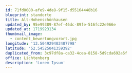 ```yaml
---
id: 71fd0080-afe9-4de8-9f15-d55164448b16
blueprint: standorte
title: Alt-Hohenschönhausen
updated_by: 95e99389-87ef-46dc-89fe-516fc22e966e
updated_at: 1719923134
thumbnail_image:
  - content_bewertungvorort.jpg
longitude: '13.504929402407798'
latitude: '52.54525041359392'
duplicated_from: 3c97df8a-ca32-4cea-8158-5d9cda692a6f
office: Lichtenberg
description: 'Lorem Ipsum'
---
```

